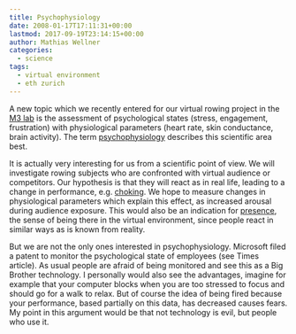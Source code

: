 ```yaml
---
title: Psychophysiology
date: 2008-01-17T17:11:31+00:00
lastmod: 2017-09-19T23:14:15+00:00
author: Mathias Wellner
categories:
  - science
tags:
  - virtual environment
  - eth zurich
---
```

A new topic which we recently entered for our virtual rowing project in the [M3 lab](http://www.sms.hest.ethz.ch/research/current-research-projects/robot-assisted-training-in-sports.html) is the assessment of psychological states (stress, engagement, frustration) with physiological parameters (heart rate, skin conductance, brain activity). The term [psychophysiology](http://en.wikipedia.org/wiki/Psychophysiology) describes this scientific area best. 

It is actually very interesting for us from a scientific point of view. We will investigate rowing subjects who are confronted with virtual audience or competitors. Our hypothesis is that they will react as in real life, leading to a change in performance, e.g. [choking](http://en.wikipedia.org/wiki/Choke_%28sports%29). We hope to measure changes in physiological parameters which explain this effect, as increased arousal during audience exposure. This would also be an indication for [presence](http://en.wikipedia.org/wiki/Presence_%28telepresence%29), the sense of being there in the virtual environment, since people react in similar ways as is known from reality.

But we are not the only ones interested in psychophysiology. Microsoft filed a patent to monitor the psychological state of employees (see Times article). As usual people are afraid of being monitored and see this as a Big Brother technology. I personally would also see the advantages, imagine for example that your computer blocks when you are too stressed to focus and should go for a walk to relax. But of course the idea of being fired because your performance, based partially on this data, has decreased causes fears. My point in this argument would be that not technology is evil, but people who use it.